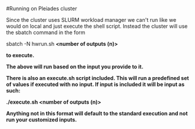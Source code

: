 #Running on Pleiades cluster

Since the cluster uses SLURM workload manager we can't run like we would on local and just execute the shell script. Instead the cluster will use the sbatch command in the form 

sbatch -N<number of nodes> hwrun.sh <Number of Processors> <Seed> <A value> <B value> <Large Prime Number> <number of outputs (n)>

to execute. 

The above will run based on the input you provide to it.

There is also an execute.sh script included. This will run a predefined set of values if executed with no input. If input is included it will be input as such:

./execute.sh <number of nodes> <Number of Processors> <Seed> <A value> <B value> <Large Prime Number> <number of outputs (n)>

Anything not in this format will default to the standard execution and not run your customized inputs. 